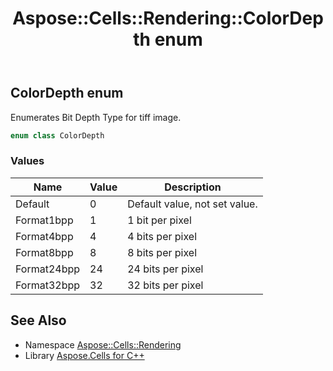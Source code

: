 ﻿---
title: Aspose::Cells::Rendering::ColorDepth enum
linktitle: ColorDepth
second_title: Aspose.Cells for C++ API Reference
description: 'Aspose::Cells::Rendering::ColorDepth enum. Enumerates Bit Depth Type for tiff image in C++.'
type: docs
weight: 1600
url: /cpp/aspose.cells.rendering/colordepth/
---
## ColorDepth enum


Enumerates Bit Depth Type for tiff image.

```cpp
enum class ColorDepth
```

### Values

| Name | Value | Description |
| --- | --- | --- |
| Default | 0 | Default value, not set value. |
| Format1bpp | 1 | 1 bit per pixel |
| Format4bpp | 4 | 4 bits per pixel |
| Format8bpp | 8 | 8 bits per pixel |
| Format24bpp | 24 | 24 bits per pixel |
| Format32bpp | 32 | 32 bits per pixel |

## See Also

* Namespace [Aspose::Cells::Rendering](../)
* Library [Aspose.Cells for C++](../../)
